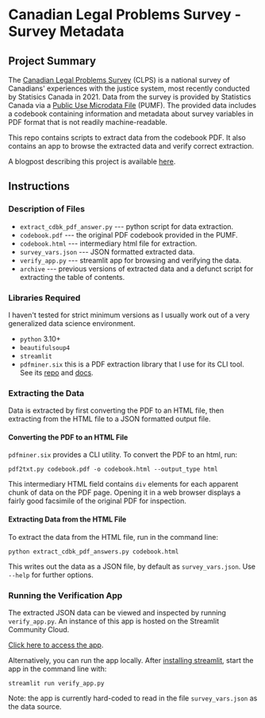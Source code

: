 # Canadian Legal Problems Survey - Survey Metadata
## Project Summary
The [Canadian Legal Problems
Survey](https://www.justice.gc.ca/eng/rp-pr/jr/survey-enquete.html)
(CLPS) is a national survey of Canadians'
experiences with the justice system, most recently conducted by Statisics
Canada in 2021.
Data from the survey is provided by Statistics Canada via a [Public Use Microdata
File](https://www150.statcan.gc.ca/n1/pub/35-25-0002/352500022022001-eng.htm) (PUMF).
The provided data includes a codebook containing information and metadata about
 survey variables in PDF format that is not readily machine-readable.

This repo contains scripts to extract data from the codebook PDF.
It also contains an app to browse the extracted data and verify correct
extraction.

A blogpost describing this project is available
[here](https://mixedconclusions.com/blog/clps_survey_vars/).


## Instructions
### Description of Files
- `extract_cdbk_pdf_answer.py` --- python script for data extraction.
- `codebook.pdf` --- the original PDF codebook provided in the PUMF.
- `codebook.html` --- intermediary html file for extraction.
- `survey_vars.json` --- JSON formatted extracted data.
- `verify_app.py` --- streamlit app for browsing and verifying the data.
- `archive` --- previous versions of extracted data and a defunct script for
  extracting the table of contents.


### Libraries Required
I haven't tested for strict minimum versions as I usually work out of a
very generalized data science environment.
- `python` 3.10+
- `beautifulsoup4`
- `streamlit`
- `pdfminer.six` this is a PDF extraction library that I use for its CLI tool.
  See its [repo](https://github.com/pdfminer/pdfminer.six) and [docs](https://pdfminersix.readthedocs.io/en/latest/).


### Extracting the Data
Data is extracted by first converting the PDF to an HTML file, then extracting
from the HTML file to a JSON formatted output file.
#### Converting the PDF to an HTML File
`pdfminer.six` provides a CLI utility. To convert the PDF to an html, run:
```
pdf2txt.py codebook.pdf -o codebook.html --output_type html
```
This intermediary HTML field contains `div` elements for each apparent chunk of
data on the PDF page. Opening it in a web browser displays a fairly good
facsimile of the original PDF for inspection.

#### Extracting Data from the HTML File
To extract the data from the HTML file, run in the command line:
```
python extract_cdbk_pdf_answers.py codebook.html
```
This writes out the data as a JSON file, by default as `survey_vars.json`. Use
`--help` for further options.



### Running the Verification App
The extracted JSON data can be viewed and inspected by running `verify_app.py`.
An instance of this app is hosted on the
Streamlit Community Cloud.

[Click here to access the app](https://clps-survey-variables.streamlit.app/).

Alternatively, you can run the app locally.
After [installing
streamlit](https://docs.streamlit.io/library/get-started/installation),
start the app in the command line with:
```
streamlit run verify_app.py
```
Note: the app is currently
hard-coded to read in the file `survey_vars.json` as the data source.
